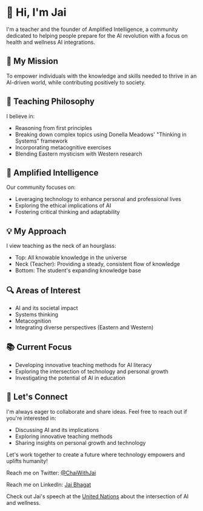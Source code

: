# 👋 Hi, I'm Jai

I'm a teacher and the founder of Amplified Intelligence, a community dedicated to helping people prepare for the AI revolution with a focus on health and wellness AI integrations.

## 🎯 My Mission

To empower individuals with the knowledge and skills needed to thrive in an AI-driven world, while contributing positively to society.

## 🧠 Teaching Philosophy

I believe in:
- Reasoning from first principles
- Breaking down complex topics using Donella Meadows' "Thinking in Systems" framework
- Incorporating metacognitive exercises
- Blending Eastern mysticism with Western research

## 🌟 Amplified Intelligence

Our community focuses on:
- Leveraging technology to enhance personal and professional lives
- Exploring the ethical implications of AI
- Fostering critical thinking and adaptability

## 💡 My Approach

I view teaching as the neck of an hourglass:
- Top: All knowable knowledge in the universe
- Neck (Teacher): Providing a steady, consistent flow of knowledge
- Bottom: The student's expanding knowledge base

## 🔍 Areas of Interest

- AI and its societal impact
- Systems thinking
- Metacognition
- Integrating diverse perspectives (Eastern and Western)

## 📚 Current Focus

- Developing innovative teaching methods for AI literacy
- Exploring the intersection of technology and personal growth
- Investigating the potential of AI in education

## 🤝 Let's Connect

I'm always eager to collaborate and share ideas. Feel free to reach out if you're interested in:
- Discussing AI and its implications
- Exploring innovative teaching methods
- Sharing insights on personal growth and technology

Let's work together to create a future where technology empowers and uplifts humanity!

Reach me on Twitter:  [@ChaiWithJai](https://twitter.com/ChaiWithJai)

Reach me on LinkedIn:  [Jai Bhagat](https://www.linkedin.com/in/chaiwithjai/)

Check out Jai's speech at the [United Nations](http://webtv.un.org/en/asset/k1f/k1f8asbtil) about the intersection of AI and wellness.
